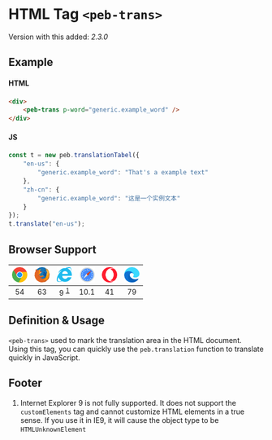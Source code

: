 # HTML Tag `<peb-trans>`
Version with this added: *2.3.0*
## Example
#### HTML
```html
<div>
    <peb-trans p-word="generic.example_word" />
</div>
```
#### JS
```javascript
const t = new peb.translationTabel({
    "en-us": {
        "generic.example_word": "That's a example text"
    },
    "zh-cn": {
        "generic.example_word": "这是一个实例文本"
    }
});
t.translate("en-us");
```
## Browser Support
| <img src="https://github.com/TechPot-Studio/svg-gallery/blob/master/chrome.svg" width="30" /> | <img src="https://github.com/TechPot-Studio/svg-gallery/blob/master/firefox.svg" width="30" /> | <img src="https://github.com/TechPot-Studio/svg-gallery/blob/master/ie.svg" width="30" /> | <img src="https://github.com/TechPot-Studio/svg-gallery/blob/master/safari.svg" width="30" /> | <img src="https://github.com/TechPot-Studio/svg-gallery/blob/master/opera.svg" width="30" /> | <img src="https://github.com/TechPot-Studio/svg-gallery/blob/master/edge.svg" width="30" /> |
| :---: | :---: | :---: | :---: | :---: | :---: |
| 54 | 63 | 9 <sup><a href="#footer">1</a></sup> | 10.1 | 41 | 79 |
## Definition & Usage
`<peb-trans>` used to mark the translation area in the HTML document.  
Using this tag, you can quickly use the `peb.translation` function to translate quickly in JavaScript.  
## Footer
1. Internet Explorer 9 is not fully supported. It does not support the `customElements` tag and cannot customize HTML elements in a true sense. If you use it in IE9, it will cause the object type to be `HTMLUnknownElement`
